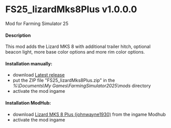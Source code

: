 # FS25_lizardMks8Plus v1.0.0.0
Mod for Farming Simulator 25 

#### Description
This mod adds the Lizard MKS 8 with additional trailer hitch, optional beacon light, more base color options and more rim color options.

#### Installation manually:
* download [Latest release](https://github.com/johnwayne1930/FS25_lizardMks8Plus/releases/latest)
* put the ZIP file "FS25_lizardMks8Plus.zip" in the  
_%\Documents\My Games\FarmingSimulator2025\mods_ directory
* activate the mod ingame

#### Installation ModHub:
* download [Lizard MKS 8 Plus (johnwayne1930)](https://www.farming-simulator.com/mod.php?mod_id=305635) from the ingame Modhub
* activate the mod ingame

